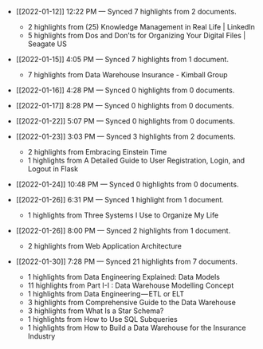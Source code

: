 - [[2022-01-12]] 12:22 PM — Synced 7 highlights from 2 documents.
    - 2 highlights from (25) Knowledge Management in Real Life | LinkedIn
    - 5 highlights from Dos and Don’ts for Organizing Your Digital Files | Seagate US

- [[2022-01-15]] 4:05 PM — Synced 7 highlights from 1 document.
    - 7 highlights from Data Warehouse Insurance - Kimball Group

- [[2022-01-16]] 4:28 PM — Synced 0 highlights from 0 documents.

- [[2022-01-17]] 8:28 PM — Synced 0 highlights from 0 documents.

- [[2022-01-22]] 5:07 PM — Synced 0 highlights from 0 documents.

- [[2022-01-23]] 3:03 PM — Synced 3 highlights from 2 documents.
    - 2 highlights from Embracing Einstein Time
    - 1 highlights from A Detailed Guide to User Registration, Login, and Logout in Flask

- [[2022-01-24]] 10:48 PM — Synced 0 highlights from 0 documents.

- [[2022-01-26]] 6:31 PM — Synced 1 highlight from 1 document.
    - 1 highlights from Three Systems I Use to Organize My Life
- [[2022-01-26]] 8:00 PM — Synced 2 highlights from 1 document.
    - 2 highlights from Web Application Architecture

- [[2022-01-30]] 7:28 PM — Synced 21 highlights from 7 documents.
    - 1 highlights from Data Engineering Explained: Data Models
    - 11 highlights from Part I-I : Data Warehouse Modelling Concept
    - 1 highlights from Data Engineering — ETL or ELT
    - 3 highlights from Comprehensive Guide to the Data Warehouse
    - 3 highlights from What Is a Star Schema?
    - 1 highlights from How to Use SQL Subqueries
    - 1 highlights from How to Build a Data Warehouse for the Insurance Industry

